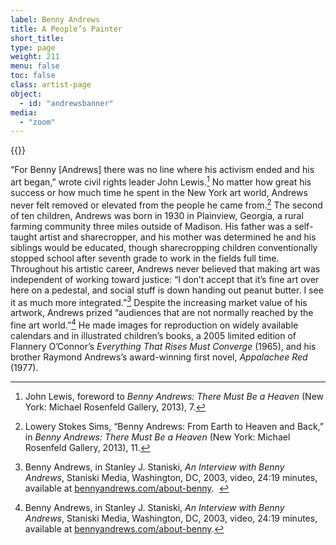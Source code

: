 ```yaml
---
label: Benny Andrews
title: A People’s Painter
short_title:
type: page
weight: 211
menu: false
toc: false
class: artist-page
object:
  - id: "andrewsbanner"
media:
  - "zoom"
---
```

{{<q-figure id="andrewsbanner">}}

“For Benny [Andrews] there was no line where his activism ended and his art began,” wrote civil rights leader John Lewis.[^1] No matter how great his success or how much time he spent in the New York art world, Andrews never felt removed or elevated from the people he came from.[^2] The second of ten children, Andrews was born in 1930 in Plainview, Georgia, a rural farming community three miles outside of Madison. His father was a self-taught artist and sharecropper, and his mother was determined he and his siblings would be educated, though sharecropping children conventionally stopped school after seventh grade to work in the fields full time. Throughout his artistic career, Andrews never believed that making art was independent of working toward justice: “I don’t accept that it’s fine art over here on a pedestal, and social stuff is down handing out peanut butter. I see it as much more integrated.”[^3] Despite the increasing market value of his artwork, Andrews prized “audiences that are not normally reached by the fine art world.”[^4] He made images for reproduction on widely available calendars and in illustrated children’s books, a 2005 limited edition of Flannery O’Connor’s *Everything That Rises Must Converge* (1965), and his brother Raymond Andrews’s award-winning first novel, *Appalachee Red* (1977).

[^1]: John Lewis, foreword to *Benny Andrews: There Must Be a Heaven* (New York: Michael Rosenfeld Gallery, 2013), 7.

[^2]: Lowery Stokes Sims, “Benny Andrews: From Earth to Heaven and Back,” in *Benny Andrews: There Must Be a Heaven* (New York: Michael Rosenfeld Gallery, 2013), 11.

[^3]: Benny Andrews, in Stanley J. Staniski, *An Interview with Benny Andrews*, Staniski Media, Washington, DC, 2003, video, 24:19 minutes, available at [bennyandrews.com/about-benny](http://www.bennyandrews.com/about-benny).  

[^4]: Benny Andrews, in Stanley J. Staniski, *An Interview with Benny Andrews*, Staniski Media, Washington, DC, 2003, video, 24:19 minutes, available at [bennyandrews.com/about-benny](http://www.bennyandrews.com/about-benny).
